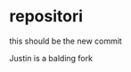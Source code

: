 # repositori

this should be the new commit
































































Justin is a balding fork
